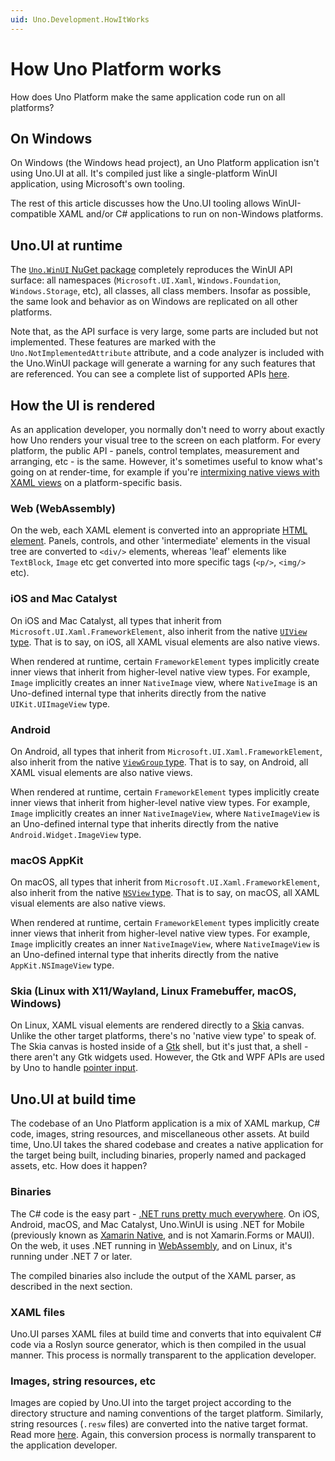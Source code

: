 ```yaml
---
uid: Uno.Development.HowItWorks
---
```


# How Uno Platform works

How does Uno Platform make the same application code run on all platforms?

## On Windows

On Windows (the Windows head project), an Uno Platform application isn't using Uno.UI at all. It's compiled just like a single-platform WinUI application, using Microsoft's own tooling.

The rest of this article discusses how the Uno.UI tooling allows WinUI-compatible XAML and/or C# applications to run on non-Windows platforms.

## Uno.UI at runtime

The [`Uno.WinUI` NuGet package](https://www.nuget.org/packages/Uno.WinUI/) completely reproduces the WinUI API surface: all namespaces (`Microsoft.UI.Xaml`, `Windows.Foundation`, `Windows.Storage`, etc), all classes, all class members. Insofar as possible, the same look and behavior as on Windows are replicated on all other platforms.

Note that, as the API surface is very large, some parts are included but not implemented. These features are marked with the `Uno.NotImplementedAttribute` attribute, and a code analyzer is included with the Uno.WinUI package will generate a warning for any such features that are referenced. You can see a complete list of supported APIs [here](implemented-views.md).

## How the UI is rendered

As an application developer, you normally don't need to worry about exactly how Uno renders your visual tree to the screen on each platform. For every platform, the public API - panels, control templates, measurement and arranging, etc - is the same. However, it's sometimes useful to know what's going on at render-time, for example if you're [intermixing native views with XAML views](native-views.md) on a platform-specific basis.

### Web (WebAssembly)

On the web, each XAML element is converted into an appropriate [HTML element](https://developer.mozilla.org/en-US/docs/Glossary/Element). Panels, controls, and other 'intermediate' elements in the visual tree are converted to `<div/>` elements, whereas 'leaf' elements like `TextBlock`, `Image` etc get converted into more specific tags (`<p/>`, `<img/>` etc).

### iOS and Mac Catalyst

On iOS and Mac Catalyst, all types that inherit from `Microsoft.UI.Xaml.FrameworkElement`, also inherit from the native [`UIView` type](https://learn.microsoft.com/dotnet/api/uikit.uiview). That is to say, on iOS, all XAML visual elements are also native views.

When rendered at runtime, certain `FrameworkElement` types implicitly create inner views that inherit from higher-level native view types. For example, `Image` implicitly creates an inner `NativeImage` view, where `NativeImage` is an Uno-defined internal type that inherits directly from the native `UIKit.UIImageView` type.

### Android

On Android, all types that inherit from `Microsoft.UI.Xaml.FrameworkElement`, also inherit from the native [`ViewGroup` type](https://learn.microsoft.com/dotnet/api/android.views.viewgroup). That is to say, on Android, all XAML visual elements are also native views.

When rendered at runtime, certain `FrameworkElement` types implicitly create inner views that inherit from higher-level native view types. For example, `Image` implicitly creates an inner `NativeImageView`, where `NativeImageView` is an Uno-defined internal type that inherits directly from the native `Android.Widget.ImageView` type.

### macOS AppKit

On macOS, all types that inherit from `Microsoft.UI.Xaml.FrameworkElement`, also inherit from the native [`NSView` type](https://learn.microsoft.com/dotnet/api/appkit.nsview). That is to say, on macOS, all XAML visual elements are also native views.

When rendered at runtime, certain `FrameworkElement` types implicitly create inner views that inherit from higher-level native view types. For example, `Image` implicitly creates an inner `NativeImageView`, where `NativeImageView` is an Uno-defined internal type that inherits directly from the native `AppKit.NSImageView` type.

### Skia (Linux with X11/Wayland, Linux Framebuffer, macOS, Windows)

On Linux, XAML visual elements are rendered directly to a [Skia](https://skia.org/) canvas. Unlike the other target platforms, there's no 'native view type' to speak of. The Skia canvas is hosted inside of a [Gtk](https://www.gtk.org/) shell, but it's just that, a shell - there aren't any Gtk widgets used. However, the Gtk and WPF APIs are used by Uno to handle [pointer input](features/pointers-keyboard-and-other-user-inputs.md).

## Uno.UI at build time

The codebase of an Uno Platform application is a mix of XAML markup, C# code, images, string resources, and miscellaneous other assets. At build time, Uno.UI takes the shared codebase and creates a native application for the target being built, including binaries, properly named and packaged assets, etc. How does it happen?

### Binaries

The C# code is the easy part - [.NET runs pretty much everywhere](https://learn.microsoft.com/dotnet/core/introduction). On iOS, Android, macOS, and Mac Catalyst, Uno.WinUI is using .NET for Mobile (previously known as [Xamarin Native](https://dotnet.microsoft.com/apps/xamarin), and is not Xamarin.Forms or MAUI). On the web, it uses .NET running in [WebAssembly](https://webassembly.org/), and on Linux, it's running under .NET 7 or later.

The compiled binaries also include the output of the XAML parser, as described in the next section.

### XAML files

Uno.UI parses XAML files at build time and converts that into equivalent C# code via a Roslyn source generator, which is then compiled in the usual manner. This process is normally transparent to the application developer.

### Images, string resources, etc

Images are copied by Uno.UI into the target project according to the directory structure and naming conventions of the target platform. Similarly, string resources (`.resw` files) are converted into the native target format. Read more [here](features/working-with-assets.md). Again, this conversion process is normally transparent to the application developer.
